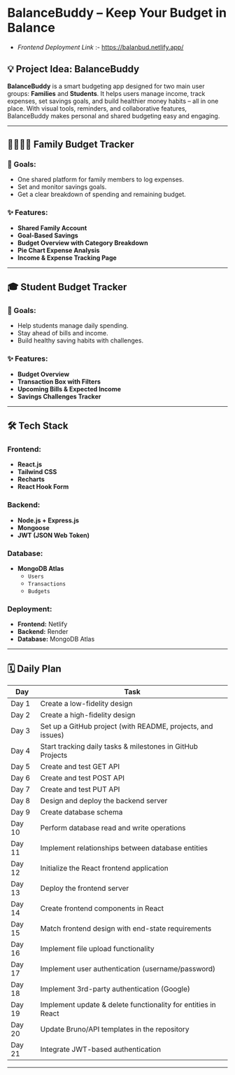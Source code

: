 # BalanceBuddy – Keep Your Budget in Balance

- *Frontend Deployment Link* :- https://balanbud.netlify.app/

## 💡 Project Idea: BalanceBuddy

**BalanceBuddy** is a smart budgeting app designed for two main user groups: **Families** and **Students**. It helps users manage income, track expenses, set savings goals, and build healthier money habits – all in one place. With visual tools, reminders, and collaborative features, BalanceBuddy makes personal and shared budgeting easy and engaging.

--- 

## 👨‍👩‍👧‍👦 Family Budget Tracker

### 🎯 Goals:
- One shared platform for family members to log expenses.
- Set and monitor savings goals.
- Get a clear breakdown of spending and remaining budget.

### ✨ Features:
- **Shared Family Account**
- **Goal-Based Savings**
- **Budget Overview with Category Breakdown**
- **Pie Chart Expense Analysis**
- **Income & Expense Tracking Page**

---

## 🎓 Student Budget Tracker

### 🎯 Goals:
- Help students manage daily spending.
- Stay ahead of bills and income.
- Build healthy saving habits with challenges.

### ✨ Features:
- **Budget Overview**
- **Transaction Box with Filters**
- **Upcoming Bills & Expected Income**
- **Savings Challenges Tracker**

---

## 🛠️ Tech Stack

### Frontend:
- **React.js**
- **Tailwind CSS**
- **Recharts**
- **React Hook Form**

### Backend:
- **Node.js + Express.js**
- **Mongoose**
- **JWT (JSON Web Token)**

### Database:
- **MongoDB Atlas**
  - `Users`
  - `Transactions`
  - `Budgets`

### Deployment:
- **Frontend:** Netlify
- **Backend:** Render
- **Database:** MongoDB Atlas

---

## 🗓️ Daily Plan

| Day | Task |
|-----|------|
| Day 1  | Create a low-fidelity design |
| Day 2  | Create a high-fidelity design |
| Day 3  | Set up a GitHub project (with README, projects, and issues) |
| Day 4  | Start tracking daily tasks & milestones in GitHub Projects |
| Day 5  | Create and test GET API |
| Day 6  | Create and test POST API |
| Day 7  | Create and test PUT API |
| Day 8  | Design and deploy the backend server |
| Day 9  | Create database schema |
| Day 10 | Perform database read and write operations |
| Day 11 | Implement relationships between database entities |
| Day 12 | Initialize the React frontend application |
| Day 13 | Deploy the frontend server |
| Day 14 | Create frontend components in React |
| Day 15 | Match frontend design with end-state requirements |
| Day 16 | Implement file upload functionality |
| Day 17 | Implement user authentication (username/password) |
| Day 18 | Implement 3rd-party authentication (Google) |
| Day 19 | Implement update & delete functionality for entities in React |
| Day 20 | Update Bruno/API templates in the repository |
| Day 21 | Integrate JWT-based authentication |

---


